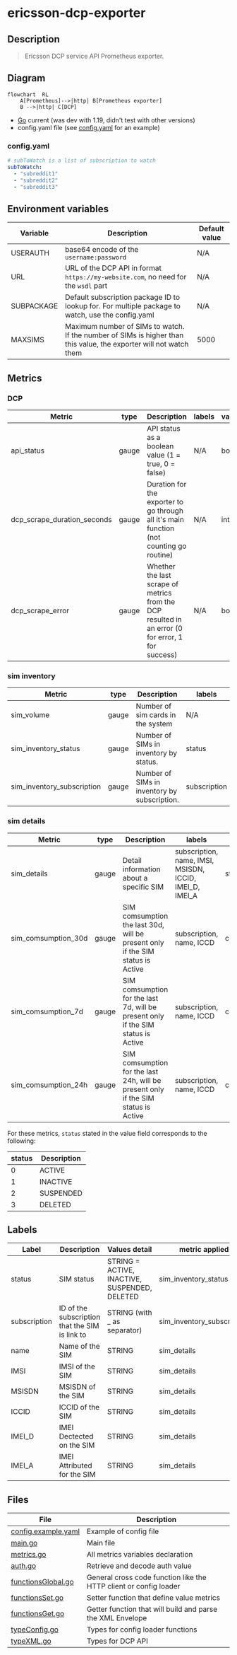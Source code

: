 # ericsson-dcp-exporter

## Description

>Ericsson DCP service API Prometheus exporter.

## Diagram

```mermaid
flowchart  RL
    A[Prometheus]-->|http| B[Prometheus exporter]
    B -->|http| C[DCP]
```

- [Go](https://golang.org/doc/install) current (was dev with 1.19, didn't test with other versions)
- config.yaml file (see [config.yaml](src/config.example.yaml) for an example)

### config.yaml

```yaml
# subToWatch is a list of subscription to watch
subToWatch:
  - "subreddit1"
  - "subreddit2"
  - "subreddit3"
```

## Environment variables

| Variable | Description | Default value |
| --- | --- | -- |
| USERAUTH | base64 encode of the `username:password` | N/A |
| URL | URL of the DCP API in format `https://my-website.com`, no need for the `wsdl` part | N/A |
| SUBPACKAGE | Default subscription package ID to lookup for. For multiple package to watch, use the config.yaml | N/A |
| MAXSIMS | Maximum number of SIMs to watch. If the number of SIMs is higher than this value, the exporter will not watch them | 5000 |

## Metrics

### DCP

| Metric | type | Description | labels | value | implemented |
| --- | --- | -- | -- | -- | -- |
| api_status | gauge | API status as a boolean value (1 = true, 0 = false) | N/A | bool | ✅ |
| dcp_scrape_duration_seconds | gauge | Duration for the exporter to go through all it's main function (not counting go routine) | N/A | int | ✅ |
| dcp_scrape_error | gauge | Whether the last scrape of metrics from the DCP resulted in an error (0 for error, 1 for success) | N/A | bool | ✅ |

### sim inventory

| Metric | type | Description | labels | value | implemented |
| --- | --- | -- | -- | -- | -- |
| sim_volume | gauge | Number of sim cards in the system | N/A | int | ❌ |
| sim_inventory_status | gauge | Number of SIMs in inventory by status. | status | int | ❌ |
| sim_inventory_subscription | gauge | Number of SIMs in inventory by subscription. | subscription | int | ❌ |

### sim details

| Metric | type | Description | labels | value | implemented |
| --- | --- | -- | -- | -- | -- |
| sim_details | gauge | Detail information about a specific SIM |  subscription, name, IMSI, MSISDN, ICCID, IMEI_D, IMEI_A | status | ❌ |
| sim_comsumption_30d | gauge | SIM comsumption the last 30d, will be present only if the SIM status is Active | subscription, name, ICCD | comsumption | ❌ |
| sim_comsumption_7d | gauge | SIM comsumption for the last 7d, will be present only if the SIM status is Active | subscription, name, ICCD | comsumption | ❌ |
| sim_comsumption_24h | gauge | SIM comsumption for the last 24h, will be present only if the SIM status is Active | subscription, name, ICCD | comsumption | ❌ |

For these metrics, `status` stated in the value field corresponds to the following:

| status | Description |
| --- | --- |
| 0 | ACTIVE |
| 1 | INACTIVE |
| 2 | SUSPENDED |
| 3 | DELETED |

## Labels

| Label | Description | Values detail | metric applied |
| --- | --- | --- | --- |
| status | SIM status | STRING =  ACTIVE, INACTIVE, SUSPENDED, DELETED | sim_inventory_status |
| subscription | ID of the subscription that the SIM is link to | STRING (with _ as separator)  | sim_inventory_subscription |
| name | Name of the SIM | STRING | sim_details |
| IMSI | IMSI of the SIM | STRING | sim_details |
| MSISDN | MSISDN of the SIM | STRING | sim_details |
| ICCID | ICCID of the SIM | STRING | sim_details |
| IMEI_D | IMEI Dectected on the SIM | STRING | sim_details |
| IMEI_A | IMEI Attributed for the SIM | STRING | sim_details |

## Files

| File | Description |
| --- | --- |
| [config.example.yaml](src/config.example.yaml) | Example of config file |
| [main.go](src/main.go) | Main file |
| [metrics.go](src/metrics.go) | All metrics variables declaration |
| [auth.go](src/auth.go) | Retrieve and decode auth value |
| [functionsGlobal.go](src/functionsGlobal.go) | General cross code function like the HTTP client or config loader |
| [functionsSet.go](src/functionsSet.go) | Setter function that define value metrics |
| [functionsGet.go](src/functionsGet.go) | Getter function that will build and parse the XML Envelope |
| [typeConfig.go](src/typeConfig.go) | Types for config loader functions |
| [typeXML.go](src/typeXML.go) | Types for DCP API |

